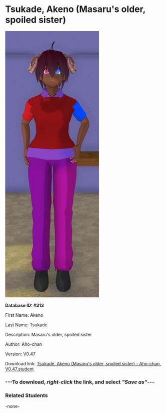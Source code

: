 # Tsukade, Akeno (Masaru's older, spoiled sister)

<img src="Files/Tsukade, Akeno (Masaru's older, spoiled sister).png" title="Tsukade, Akeno (Masaru's older, spoiled sister) - Aho-chan, V0.47">

**Database ID: #313**

First Name: Akeno

Last Name: Tsukade

Description: Masaru's older, spoiled sister

Author: Aho-chan

Version: V0.47

Download link: <a href="https://raw.githubusercontent.com/Arbiter1223/Daigaku-Gurashi-Custom-Students/master/Students/Files/Tsukade%2C%20Akeno%20(Masaru's%20older%2C%20spoiled%20sister)%20-%20Aho-chan%2C%20V0.47.student">Tsukade, Akeno (Masaru's older, spoiled sister) - Aho-chan, V0.47.student</a>

### ---**To download, _right-click_ the link, and select _"Save as"_**---

### Related Students

-none-
